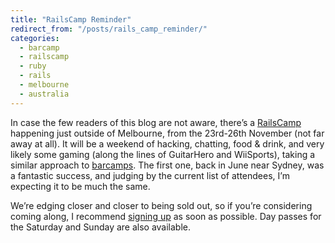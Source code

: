 ```yaml
---
title: "RailsCamp Reminder"
redirect_from: "/posts/rails_camp_reminder/"
categories:
  - barcamp
  - railscamp
  - ruby
  - rails
  - melbourne
  - australia
---
```

In case the few readers of this blog are not aware, there’s a
[RailsCamp](http://wiki.railscamp07.org/) happening just outside of
Melbourne, from the 23rd-26th November (not far away at all). It will be
a weekend of hacking, chatting, food & drink, and very likely some
gaming (along the lines of GuitarHero and WiiSports), taking a similar
approach to [barcamps](http://barcamp.org/). The first one, back in June
near Sydney, was a fantastic success, and judging by the current list of
attendees, I’m expecting it to be much the same.

We’re edging closer and closer to being sold out, so if you’re
considering coming along, I recommend [signing
up](http://railscamp07.eventwax.com/rails-camp-07-v20-melbourne/register)
as soon as possible. Day passes for the Saturday and Sunday are also
available.
